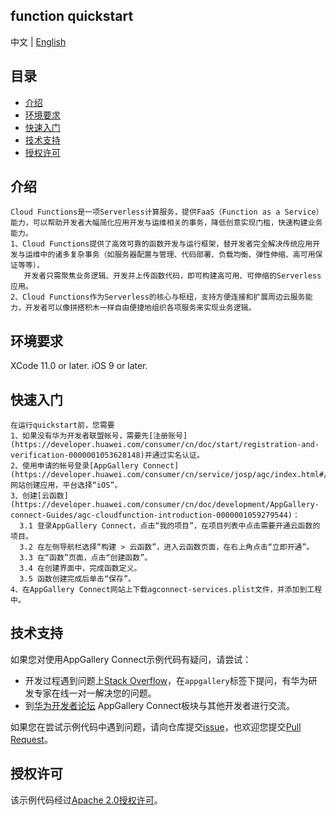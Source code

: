 ## function quickstart

中文 | [English](https://github.com/AppGalleryConnect/agc-cloudfunction-demo-iOS)


## 目录

- [介绍](#介绍)
- [环境要求](#环境要求)
- [快速入门](#快速入门)
- [技术支持](#技术支持)
- [授权许可](#授权许可)  


##  介绍
    Cloud Functions是一项Serverless计算服务，提供FaaS（Function as a Service）能力，可以帮助开发者大幅简化应用开发与运维相关的事务，降低创意实现门槛，快速构建业务能力。
    1、Cloud Functions提供了高效可靠的函数开发与运行框架，替开发者完全解决传统应用开发与运维中的诸多复杂事务（如服务器配置与管理、代码部署、负载均衡、弹性伸缩、高可用保证等等），
       开发者只需聚焦业务逻辑、开发并上传函数代码，即可构建高可用、可伸缩的Serverless应用。
    2、Cloud Functions作为Serverless的核心与枢纽，支持方便连接和扩展周边云服务能力，开发者可以像拼搭积木一样自由便捷地组织各项服务来实现业务逻辑。

## 环境要求
XCode 11.0 or later.
iOS 9 or later.
	
## 快速入门

    在运行quickstart前，您需要
    1、如果没有华为开发者联盟帐号，需要先[注册账号](https://developer.huawei.com/consumer/cn/doc/start/registration-and-verification-0000001053628148)并通过实名认证。
    2、使用申请的帐号登录[AppGallery Connect](https://developer.huawei.com/consumer/cn/service/josp/agc/index.html#/)网站创建应用，平台选择“iOS”。
    3、创建[云函数](https://developer.huawei.com/consumer/cn/doc/development/AppGallery-connect-Guides/agc-cloudfunction-introduction-0000001059279544)：
      3.1 登录AppGallery Connect，点击“我的项目”，在项目列表中点击需要开通云函数的项目。
      3.2 在左侧导航栏选择“构建 > 云函数”，进入云函数页面，在右上角点击“立即开通”。
      3.3 在“函数”页面，点击“创建函数”。
      3.4 在创建界面中，完成函数定义。
      3.5 函数创建完成后单击“保存”。
    4、在AppGallery Connect网站上下载agconnect-services.plist文件，并添加到工程中。

## 技术支持

如果您对使用AppGallery Connect示例代码有疑问，请尝试：
- 开发过程遇到问题上[Stack Overflow](https://stackoverflow.com/questions/tagged/appgallery-connect)，在`appgallery`标签下提问，有华为研发专家在线一对一解决您的问题。
- 到[华为开发者论坛](https://developer.huawei.com/consumer/cn/forum/block/ag-connect) AppGallery Connect板块与其他开发者进行交流。

如果您在尝试示例代码中遇到问题，请向仓库提交[issue](https://github.com/AppGalleryConnect/agc-ios-demos/issues)，也欢迎您提交[Pull Request](https://github.com/AppGalleryConnect/agc-ios-demos/pulls)。

## 授权许可
该示例代码经过[Apache 2.0授权许可](http://www.apache.org/licenses/LICENSE-2.0)。
